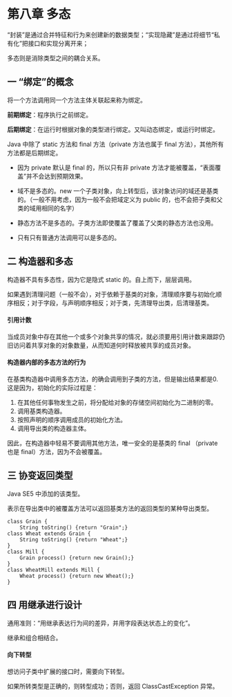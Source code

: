# 第八章 多态

“封装”是通过合并特征和行为来创建新的数据类型；“实现隐藏”是通过将细节“私有化”把接口和实现分离开来；

多态则是消除类型之间的耦合关系。

## 一 “绑定”的概念

将一个方法调用同一个方法主体关联起来称为绑定。

**前期绑定**：程序执行之前绑定。

**后期绑定**：在运行时根据对象的类型进行绑定。又叫动态绑定，或运行时绑定。

Java 中除了 static 方法和 final 方法（private 方法也属于 final 方法），其他所有方法都是后期绑定。

- 因为 private 默认是 final 的，所以只有非 private 方法才能被覆盖，“表面覆盖”并不会达到预期效果。

- 域不是多态的。new 一个子类对象，向上转型后，该对象访问的域还是基类的。（一般不用考虑，因为一般不会把域定义为 public 的，也不会把子类和父类的域用相同的名字）

- 静态方法不是多态的。子类方法即使覆盖了覆盖了父类的静态方法也没用。

- 只有只有普通方法调用可以是多态的。

## 二 构造器和多态

构造器不具有多态性，因为它是隐式 static 的。自上而下，层层调用。

如果遇到清理问题（一般不会），对于依赖于基类的对象，清理顺序要与初始化顺序相反；对于字段，与声明顺序相反；对于类，先清理导出类，后清理基类。

#### 引用计数

当成员对象中存在其他一个或多个对象共享的情况，就必须要用引用计数来跟踪仍旧访问着共享对象的对象数量，从而知道何时释放被共享的成员对象。

#### 构造器内部的多态方法的行为

在基类构造器中调用多态方法，的确会调用到子类的方法，但是输出结果都是0. 这是因为，初始化的实际过程是：

1. 在其他任何事物发生之前，将分配给对象的存储空间初始化为二进制的零。
2. 调用基类构造器。
3. 按照声明的顺序调用成员的初始化方法。
4. 调用导出类的构造器主体。

因此，在构造器中轻易不要调用其他方法，唯一安全的是基类的 final （private 也是 final）方法，因为不会被覆盖。

## 三 协变返回类型

Java SE5 中添加的该类型。

表示在导出类中的被覆盖方法可以返回基类方法的返回类型的某种导出类型。

```
class Grain {
	String toString() {return "Grain";}
class Wheat extends Grain {
	String toString() {return "Wheat";}
}
class Mill {
    Grain process() {return new Grain();}
}
class WheatMill extends Mill {
    Wheat process() {return new Wheat();}
}
```



## 四 用继承进行设计

通用准则：“用继承表达行为间的差异，并用字段表达状态上的变化”。

继承和组合相结合。

#### 向下转型

想访问子类中扩展的接口时，需要向下转型。

如果所转类型是正确的，则转型成功；否则，返回 ClassCastException 异常。
